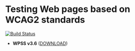 # Testing Web pages based on WCAG2 standards

[![Build Status](https://secure.travis-ci.org/wet-boew/wet-boew.png?branch=master)](http://travis-ci.org/wet-boew/wet-boew)

* **WPSS v3.6** ([DOWNLOAD](https://github.com/langloisga/TestingWCAG2/master.zip))
